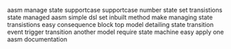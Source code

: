 aasm manage state supportcase supportcase number state set transistions state managed aasm simple dsl set inbuilt method make managing state transistions easy consequence block top model detailing state transition event trigger transition another model require state machine easy apply one aasm documentation